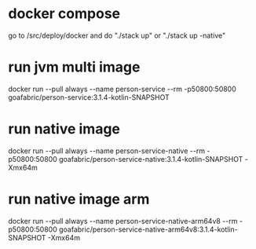 # docker compose
go to /src/deploy/docker and do "./stack up" or "./stack up -native"

# run jvm multi image
docker run --pull always --name person-service --rm -p50800:50800 goafabric/person-service:3.1.4-kotlin-SNAPSHOT

# run native image
docker run --pull always --name person-service-native --rm -p50800:50800 goafabric/person-service-native:3.1.4-kotlin-SNAPSHOT -Xmx64m

# run native image arm
docker run --pull always --name person-service-native-arm64v8 --rm -p50800:50800 goafabric/person-service-native-arm64v8:3.1.4-kotlin-SNAPSHOT -Xmx64m

